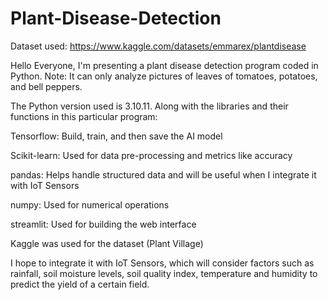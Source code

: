 # Plant-Disease-Detection
Dataset used: https://www.kaggle.com/datasets/emmarex/plantdisease

Hello Everyone,
I'm presenting a plant disease detection program coded in Python.
Note: It can only analyze pictures of leaves of tomatoes, potatoes, and bell peppers.

The Python version used is 3.10.11. Along with the libraries and their functions in this particular program:

Tensorflow: Build, train, and then save the AI model

Scikit-learn: Used for data pre-processing and metrics like accuracy

pandas: Helps handle structured data and will be useful when I integrate it with IoT Sensors

numpy: Used for numerical operations

streamlit: Used for building the web interface

Kaggle was used for the dataset (Plant Village)

I hope to integrate it with IoT Sensors, which will consider factors such as rainfall, soil moisture levels, soil quality index, temperature and humidity to predict the yield of a certain field.
